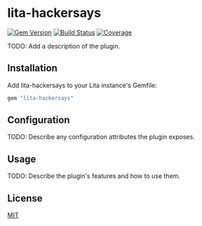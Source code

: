# lita-hackersays
[![Gem Version](https://badge.fury.io/rb/lita-hackersays.png)](http://badge.fury.io/rb/lita-hackersays)
[![Build Status](https://api.travis-ci.org/jarmo/lita-hackersays.png)](http://travis-ci.org/jarmo/lita-hackersays)
[![Coverage](https://coveralls.io/repos/jarmo/lita-hackersays/badge.png?branch=master)](https://coveralls.io/r/jarmo/lita-hackersays)

TODO: Add a description of the plugin.

## Installation

Add lita-hackersays to your Lita instance's Gemfile:

``` ruby
gem "lita-hackersays"
```

## Configuration

TODO: Describe any configuration attributes the plugin exposes.

## Usage

TODO: Describe the plugin's features and how to use them.

## License

[MIT](http://opensource.org/licenses/MIT)
